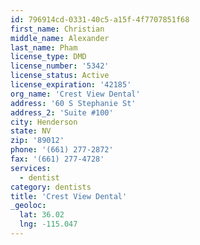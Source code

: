 ```yaml
---
id: 796914cd-0331-40c5-a15f-4f7707851f68
first_name: Christian
middle_name: Alexander
last_name: Pham
license_type: DMD
license_number: '5342'
license_status: Active
license_expiration: '42185'
org_name: 'Crest View Dental'
address: '60 S Stephanie St'
address_2: 'Suite #100'
city: Henderson
state: NV
zip: '89012'
phone: '(661) 277-2872'
fax: '(661) 277-4728'
services:
  - dentist
category: dentists
title: 'Crest View Dental'
_geoloc:
  lat: 36.02
  lng: -115.047
---
```

